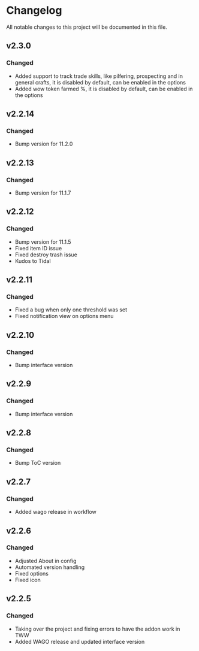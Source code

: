 # Changelog
All notable changes to this project will be documented in this file.

## v2.3.0
### Changed
- Added support to track trade skills, like pilfering, prospecting and in general crafts, it is disabled by default, can be enabled in the options
- Added wow token farmed %, it is disabled by default, can be enabled in the options

## v2.2.14
### Changed
- Bump version for 11.2.0

## v2.2.13
### Changed
- Bump version for 11.1.7

## v2.2.12
### Changed
- Bump version for 11.1.5
- Fixed item ID issue
- Fixed destroy trash issue
- Kudos to Tidal

## v2.2.11
### Changed
- Fixed a bug when only one threshold was set
- Fixed notification view on options menu

## v2.2.10
### Changed
- Bump interface version

## v2.2.9
### Changed
- Bump interface version

## v2.2.8
### Changed
- Bump ToC version

## v2.2.7
### Changed
- Added wago release in workflow

## v2.2.6
### Changed
 - Adjusted About in config
 - Automated version handling
 - Fixed options
 - Fixed icon

## v2.2.5
### Changed
 - Taking over the project and fixing errors to have the addon work in TWW
 - Added WAGO release and updated interface version
